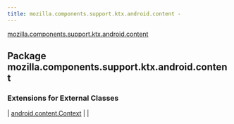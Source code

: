 ```yaml
---
title: mozilla.components.support.ktx.android.content - 
---
```


[mozilla.components.support.ktx.android.content](./index.html)

## Package mozilla.components.support.ktx.android.content

### Extensions for External Classes

| [android.content.Context](android.content.-context/index.html) |  |

